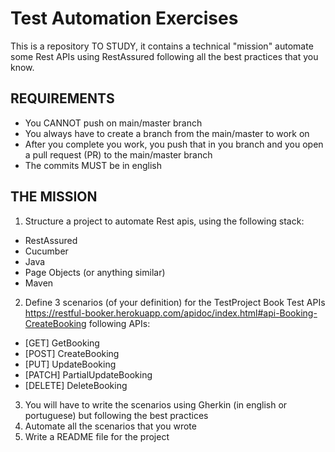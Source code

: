# Test Automation Exercises
This is a repository TO STUDY, it contains a technical "mission" automate some Rest APIs using RestAssured following all the best practices that you know.


## REQUIREMENTS
* You CANNOT push on main/master branch
* You always have to create a branch from the main/master to work on
* After you complete you work, you push that in you branch and you open a pull request (PR) to the main/master branch
* The commits MUST be in english

## THE MISSION
1. Structure a project to automate Rest apis, using the following stack:
  * RestAssured
  * Cucumber
  * Java
  * Page Objects (or anything similar)
  * Maven
    
2. Define 3 scenarios (of your definition) for the TestProject Book Test APIs https://restful-booker.herokuapp.com/apidoc/index.html#api-Booking-CreateBooking following APIs:
  * [GET] GetBooking
  * [POST] CreateBooking
  * [PUT] UpdateBooking
  * [PATCH] PartialUpdateBooking
  * [DELETE] DeleteBooking

3. You will have to write the scenarios using Gherkin (in english or portuguese) but following the best practices
4. Automate all the scenarios that you wrote
5. Write a README file for the project
